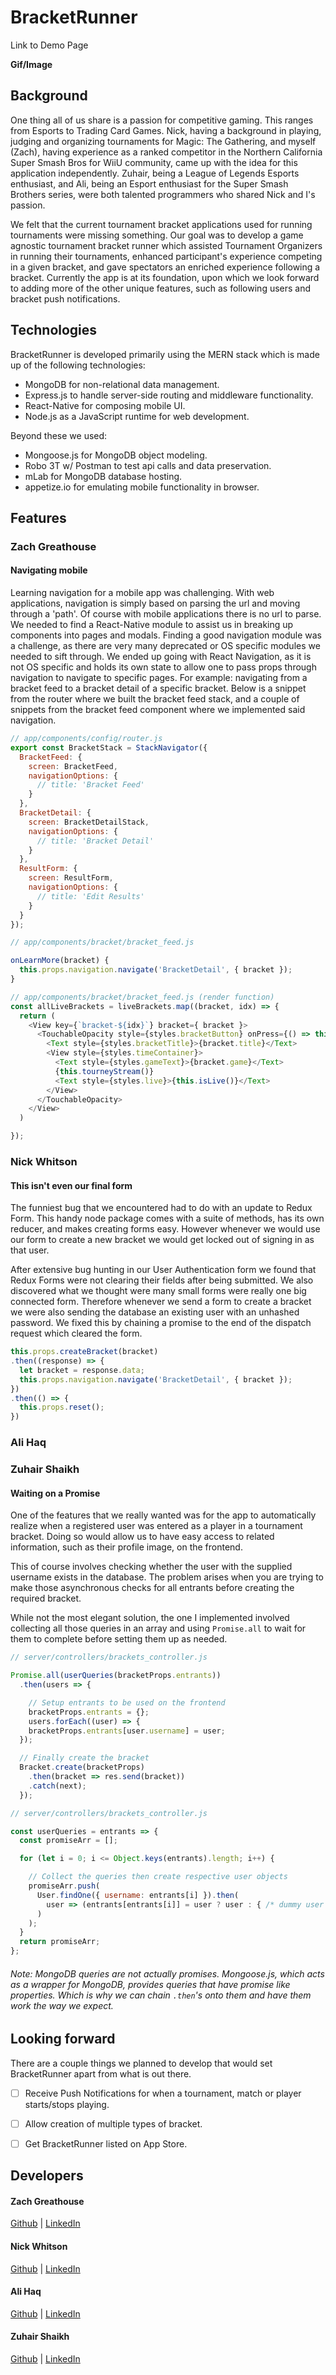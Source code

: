 # BracketRunner

Link to Demo Page

**Gif/Image**

## Background

One thing all of us share is a passion for competitive gaming. This ranges from Esports to Trading Card Games. Nick, having a background in playing, judging and organizing tournaments for Magic: The Gathering, and myself (Zach), having experience as a ranked competitor in the Northern California Super Smash Bros for WiiU community, came up with the idea for this application independently. Zuhair, being a League of Legends Esports enthusiast, and Ali, being an Esport enthusiast for the Super Smash Brothers series, were both talented programmers who shared Nick and I's passion.

We felt that the current tournament bracket applications used for running tournaments were missing something. Our goal was to develop a game agnostic tournament bracket runner which assisted Tournament Organizers in running their tournaments, enhanced participant's experience competing in a given bracket, and gave spectators an enriched experience following a bracket. Currently the app is at its foundation, upon which we look forward to adding more of the other unique features, such as following users and bracket push notifications.

## Technologies

BracketRunner is developed primarily using the MERN stack which is made up of the following technologies:

- MongoDB for non-relational data management.
- Express.js to handle server-side routing and middleware functionality.
- React-Native for composing mobile UI.
- Node.js as a JavaScript runtime for web development.

Beyond these we used:

- Mongoose.js for MongoDB object modeling.
- Robo 3T w/ Postman to test api calls and data preservation.
- mLab for MongoDB database hosting.
- appetize.io for emulating mobile functionality in browser.

## Features

### Zach Greathouse

#### Navigating mobile

Learning navigation for a mobile app was challenging. With web applications, navigation is simply based on parsing the url and moving through a 'path'. Of course with mobile applications there is no url to parse. We needed to find a React-Native module to assist us in breaking up components into pages and modals. Finding a good navigation module was a challenge, as there are very many deprecated or OS specific modules we needed to sift through. We ended up going with React Navigation, as it is not OS specific and holds its own state to allow one to pass props through navigation to navigate to specific pages. For example: navigating from a bracket feed to a bracket detail of a specific bracket. Below is a snippet from the router where we built the bracket feed stack, and a couple of snippets from the bracket feed component where we implemented said navigation.

```javascript
// app/components/config/router.js
export const BracketStack = StackNavigator({
  BracketFeed: {
    screen: BracketFeed,
    navigationOptions: {
      // title: 'Bracket Feed'
    }
  },
  BracketDetail: {
    screen: BracketDetailStack,
    navigationOptions: {
      // title: 'Bracket Detail'
    }
  },
  ResultForm: {
    screen: ResultForm,
    navigationOptions: {
      // title: 'Edit Results'
    }
  }
});

// app/components/bracket/bracket_feed.js

onLearnMore(bracket) {
  this.props.navigation.navigate('BracketDetail', { bracket });
}

// app/components/bracket/bracket_feed.js (render function)
const allLiveBrackets = liveBrackets.map((bracket, idx) => {
  return (
    <View key={`bracket-${idx}`} bracket={ bracket }>
      <TouchableOpacity style={styles.bracketButton} onPress={() => this.onLearnMore(bracket)}>
        <Text style={styles.bracketTitle}>{bracket.title}</Text>
        <View style={styles.timeContainer}>
          <Text style={styles.gameText}>{bracket.game}</Text>
          {this.tourneyStream()}
          <Text style={styles.live}>{this.isLive()}</Text>
        </View>
      </TouchableOpacity>
    </View>
  )

});
```



### Nick Whitson

#### This isn't even our final form

The funniest bug that we encountered had to do with an update to Redux Form. This handy node package comes with a suite of methods, has its own reducer, and makes creating forms easy. However whenever we would use our form to create a new bracket we would get locked out of signing in as that user.

After extensive bug hunting in our User Authentication form we found that Redux Forms were not clearing their fields after being submitted. We also discovered what we thought were many small forms were really one big connected form. Therefore whenever we send a form to create a bracket we were also sending the database an existing user with an unhashed password. We fixed this by chaining a promise to the end of the dispatch request which cleared the form.

```javascript
this.props.createBracket(bracket)
.then((response) => {
  let bracket = response.data;
  this.props.navigation.navigate('BracketDetail', { bracket });
})
.then(() => {
  this.props.reset();
})

```
### Ali Haq

### Zuhair Shaikh

#### Waiting on a Promise

One of the features that we really wanted was for the app to automatically realize when a registered user was entered as a player in a tournament bracket. Doing so would allow us to have easy access to related information, such as their profile image, on the frontend.

This of course involves checking whether the user with the supplied username exists in the database. The problem arises when you are trying to make those asynchronous checks for all entrants before creating the required bracket.

While not the most elegant solution, the one I implemented involved collecting all those queries in an array and using `Promise.all` to wait for them to complete before setting them up as needed.

```javascript
// server/controllers/brackets_controller.js

Promise.all(userQueries(bracketProps.entrants))
  .then(users => {

    // Setup entrants to be used on the frontend
    bracketProps.entrants = {};
    users.forEach((user) => {
    bracketProps.entrants[user.username] = user;
  });

  // Finally create the bracket
  Bracket.create(bracketProps)
    .then(bracket => res.send(bracket))
    .catch(next);
  });
```

```javascript
// server/controllers/brackets_controller.js

const userQueries = entrants => {
  const promiseArr = [];

  for (let i = 0; i <= Object.keys(entrants).length; i++) {

    // Collect the queries then create respective user objects
    promiseArr.push(
      User.findOne({ username: entrants[i] }).then(
        user => (entrants[entrants[i]] = user ? user : { /* dummy user object */ })
      )
    );
  }
  return promiseArr;
};
```

###### Note: MongoDB queries are not actually promises. Mongoose.js, which acts as a wrapper for MongoDB, provides queries that have promise like properties. Which is why we can chain `.then`'s onto them and have them work the way we expect.

## Looking forward

There are a couple things we planned to develop that would set BracketRunner apart from what is out there.

- [ ] Receive Push Notifications for when a tournament, match or player starts/stops playing.
- [ ] Allow creation of multiple types of bracket.
- [ ] Get BracketRunner listed on App Store.


## Developers

#### Zach Greathouse

[Github](https://github.com/zgreathouse) | [LinkedIn](https://www.linkedin.com/in/zachary-greathouse-11345813b/)

#### Nick Whitson

[Github](https://github.com/newhitson) |
[LinkedIn](https://www.linkedin.com/in/newhitson/)

#### Ali Haq

[Github](https://github.com/alimhaq) | [LinkedIn](https://www.linkedin.com/in/ali-haq-85825821)

#### Zuhair Shaikh

[Github](https://github.com/ZuhairS) | [LinkedIn](https://www.linkedin.com/in/zuhairshaikh/)
